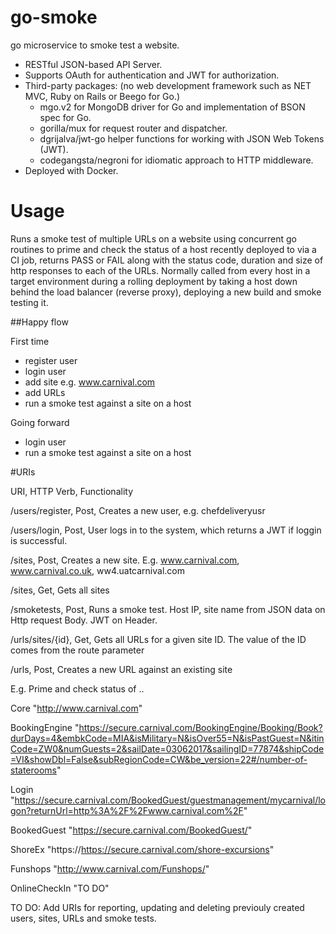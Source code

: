 # go-smoke

go microservice to smoke test a website. 

- RESTful JSON-based API Server. 
- Supports OAuth for authentication and JWT for authorization.
- Third-party packages: (no web development framework such as NET MVC, Ruby on Rails or Beego for Go.)
    - mgo.v2 for MongoDB driver for Go and implementation of BSON spec for Go.
    - gorilla/mux for request router and dispatcher.
    - dgrijalva/jwt-go helper functions for working with JSON Web Tokens (JWT).
    - codegangsta/negroni for idiomatic approach to HTTP middleware.
- Deployed with Docker.

# Usage

Runs a smoke test of multiple URLs on a website using concurrent go routines to prime and check the status of a host recently deployed to via a CI job, returns PASS or FAIL along with the status code, duration and size of http responses to each of the URLs. Normally called from every host in a target environment during a rolling deployment by taking a host down behind the load balancer (reverse proxy), deploying a new build and smoke testing it. 

##Happy flow

First time
- register user
- login user
- add site e.g. www.carnival.com
- add URLs
- run a smoke test against a site on a host

Going forward 
- login user
- run a smoke test against a site on a host

#URIs

URI,                    HTTP Verb,           Functionality

/users/register,         Post,                Creates a new user, e.g. chefdeliveryusr

/users/login,            Post,                User logs in to the system, which returns a JWT if loggin is successful. 

/sites,                  Post,                Creates a new site. E.g. www.carnival.com, www.carnival.co.uk, ww4.uatcarnival.com

/sites,                  Get,                 Gets all sites

/smoketests,             Post,                Runs a smoke test. Host IP, site name from JSON data on Http request Body. JWT on Header.

/urls/sites/{id},        Get,                 Gets all URLs for a given site ID. The value of the ID comes from the route parameter

/urls,                   Post,                Creates a new URL against an existing site

E.g. Prime and check status of .. 

 Core           "http://www.carnival.com"
 
 BookingEngine  "https://secure.carnival.com/BookingEngine/Booking/Book?durDays=4&embkCode=MIA&isMilitary=N&isOver55=N&isPastGuest=N&itinCode=ZW0&numGuests=2&sailDate=03062017&sailingID=77874&shipCode=VI&showDbl=False&subRegionCode=CW&be_version=22#/number-of-staterooms"
 
 Login          "https://secure.carnival.com/BookedGuest/guestmanagement/mycarnival/logon?returnUrl=http%3A%2F%2Fwww.carnival.com%2F" 
 
 BookedGuest    "https://secure.carnival.com/BookedGuest/"
 
 ShoreEx        "https://https://secure.carnival.com/shore-excursions"
 
 Funshops       "http://www.carnival.com/Funshops/"                
 
 OnlineCheckIn  "TO DO"
 
TO DO: Add URIs for reporting, updating and deleting previouly created users, sites, URLs and smoke tests.
